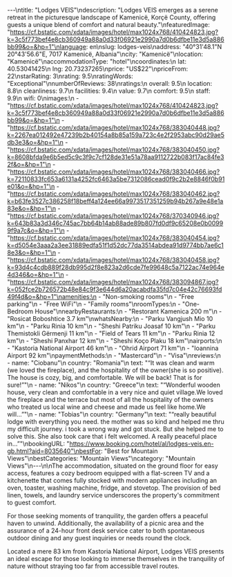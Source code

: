 ---\ntitle: "Lodges VEIS"\ndescription: "Lodges VEIS emerges as a serene retreat in the picturesque landscape of Kamenicë, Korçë County, offering guests a unique blend of comfort and natural beauty."\nfeaturedImage: "https://cf.bstatic.com/xdata/images/hotel/max1024x768/410424823.jpg?k=3c5f773bef4e8cb360949a88a0d33f06921e2990a7d0b6dfbe11e3d5a886bb99&o=&hp=1"\nlanguage: en\nslug: lodges-veis\naddress: "40°31'48.1\"N 20°43'56.6\"E, 7017 Kamenicë, Albania"\ncity: "Kamenicë"\nlocation: "Kamenicë"\naccommodationType: "hotel"\ncoordinates:\n  lat: 40.53041425\n  lng: 20.73237265\nprice: "US$22"\npriceFrom: 22\nstarRating: 3\nrating: 9.5\nratingWords: "Exceptional"\nnumberOfReviews: 38\nratings:\n  overall: 9.5\n  location: 8.8\n  cleanliness: 9.7\n  facilities: 9.4\n  value: 9.7\n  comfort: 9.5\n  staff: 9.9\n  wifi: 0\nimages:\n  - "https://cf.bstatic.com/xdata/images/hotel/max1024x768/410424823.jpg?k=3c5f773bef4e8cb360949a88a0d33f06921e2990a7d0b6dfbe11e3d5a886bb99&o=&hp=1"\n  - "https://cf.bstatic.com/xdata/images/hotel/max1024x768/383040448.jpg?k=2267ea012492e47239b2b40154a8b85a159a723c4e2f2953abc90d29ae5db3e3&o=&hp=1"\n  - "https://cf.bstatic.com/xdata/images/hotel/max1024x768/383040450.jpg?k=8608bfda9e6b5ed5c9c3f9c7cf128de31e51a78aa9112722b083f17ac84fe32f&o=&hp=1"\n  - "https://cf.bstatic.com/xdata/images/hotel/max1024x768/383040466.jpg?k=72110833fc653a6131a4252fc6463a5be7312086cead0f9c2b2e8846f0b91e01&o=&hp=1"\n  - "https://cf.bstatic.com/xdata/images/hotel/max1024x768/383040462.jpg?k=b63fe3527c386258f18beff4a124ee66a9973517351259b94b267a9e48e1a83e&o=&hp=1"\n  - "https://cf.bstatic.com/xdata/images/hotel/max1024x768/370340946.jpg?k=643b83a3d346c745ac7bb64b14ab88ade89b807fd0df9c65208e0b00999f9a7c&o=&hp=1"\n  - "https://cf.bstatic.com/xdata/images/hotel/max1024x768/383040454.jpg?k=d5054e3aaa2a3ee31889edfa51f1d52dc77da3514abdea91d9774bb7ae6c18e3&o=&hp=1"\n  - "https://cf.bstatic.com/xdata/images/hotel/max1024x768/383040458.jpg?k=93d4c4cdb889f28db995d2f8e823a2d6cde7fe99648c5a7122ac74e964e4d346&o=&hp=1"\n  - "https://cf.bstatic.com/xdata/images/hotel/max1024x768/383094867.jpg?k=052fce2b726572b48e84c9f3e644d6a20acabdfa35fd7c04e42c76693fd49f4d&o=&hp=1"\namenities:\n  - "Non-smoking rooms"\n  - "Free parking"\n  - "Free WiFi"\n  - "Family rooms"\nroomTypes:\n  - "One-Bedroom House"\nnearbyRestaurants:\n  - "Restorant Kamenica 200 m"\n  - "Rosicat Boboshtice 3.7 km"\nwhatsNearby:\n  - "Parku Vangjush Mio 10 km"\n  - "Parku Rinia 10 km"\n  - "Sheshi Patriku Joasaf 10 km"\n  - "Parku Themistokli Gërmenji 11 km"\n  - "Field of Tears 11 km"\n  - "Parku Rinia 12 km"\n  - "Sheshi Panxhar 12 km"\n  - "Sheshi Koço Plaku 18 km"\nairports:\n  - "Kastoria National Airport 46 km"\n  - "Ohrid Airport 71 km"\n  - "Ioannina Airport 92 km"\npaymentMethods:\n  - "Mastercard"\n  - "Visa"\nreviews:\n  - name: "Ciobanu"\n    country: "Romania"\n    text: "“It was clean and warm (we loved the fireplace), and the hospitality of the owner(she is so positive). The house is cozy, big, and comfortable. We will be back! That is for sure!”"\n  - name: "Nikos"\n    country: "Greece"\n    text: "“Wonderful wooden house, very clean and comfortable in a very nice and quiet village.We loved the fireplace and the terrace but most of all the hospitality of the owners who treated us local wine and cheese and made us feel like home.We will...”"\n  - name: "Tobias"\n    country: "Germany"\n    text: "“really beautiful lodge with everything you need.
the mother was so kind and helped me thru my difficult journey. i took a wrong way and got stuck. But she helped me to solve this. She also took care that i felt welcomed. A really peaceful place in...”"\nbookingURL: "https://www.booking.com/hotel/al/lodges-veis.en-gb.html?aid=8035640"\nbestFor: "Best for Mountain Views"\nbestCategories: "Mountain Views"\ncategory: "Mountain Views"\n---\n\nThe accommodation, situated on the ground floor for easy access, features a cozy bedroom equipped with a flat-screen TV and a kitchenette that comes fully stocked with modern appliances including an oven, toaster, washing machine, fridge, and stovetop. The provision of bed linen, towels, and laundry service underscores the property's commitment to guest comfort.

For those seeking moments of tranquility, the garden offers a peaceful haven to unwind. Additionally, the availability of a picnic area and the assurance of a 24-hour front desk service cater to both spontaneous outdoor dining and any guest inquiries or needs round the clock.

Located a mere 83 km from Kastoria National Airport, Lodges VEIS presents an ideal escape for those looking to immerse themselves in the tranquility of nature without straying too far from accessible travel routes.